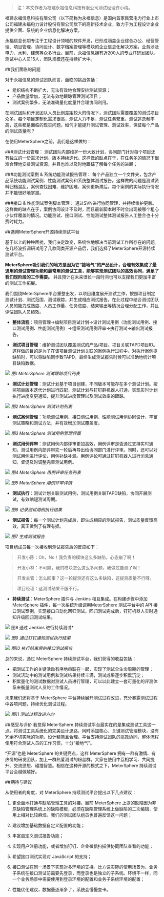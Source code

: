 > 注：本文作者为福建永福信息科技有限公司测试经理许小梅。

福建永福信息科技有限公司（以下简称为永福信息）是国内首家民营电力行业上市公司福建永福电力设计股份有限公司旗下的高新技术企业，致力于为工程设计企业提供全面、系统的企业信息化解决方案。

永福信息长期专注于工程设计领域的软件开发，已形成涵盖企业综合办公、经营管理、项目管理、协同设计、数字档案管理等模块的企业信息化解决方案，业务涉及电力、水利、建筑等众多行业。目前，永福信息拥有近200人的专业IT研发团队，测试中心人员15人，团队规模还在持续扩大中。

##我们面临的问题

对于永福信息的测试团队而言，面临的挑战包括：

- 组织结构不断扩大，无法有效地合理安排测试资源；
- 产品数量增加，无法有效地跟踪管理测试项目；
- 测试案例繁多，无法准确量化度量并合理协同利用。

在测试团队和开发团队人员比例差距较大的情况下，测试团队需要覆盖的测试项目众多。每个项目定制化需求很高，测试人力不足，测试任务繁重，测试逃逸频率高，这些都是面临的现实问题。如何才能提升测试管理、测试效率，保证每个产品的测试质量呢？

在使用MeterSphere之前，我们是这样做的：

###测试计划管理：
测试团队内部维护一份大致计划，协同部门针对每个项目还有独立的一份需求计划，版本持续迭代。这样做的缺点在于，在任务多的情况下很难合理地安排测试资源，并且也难以及时地跟踪了解每个任务的进展；

###功能测试案例 & 系统功能测试报告管理：
每个产品独立一个文件夹，包含产品系统功能测试案例、性能测试案例和系统整体测试报告。这样做的问题是测试资料归档混乱，案例查找困难、维护困难，案例更新滞后。每个案例的实际执行情况并不能很好地掌握。

###接口 & 性能测试案例脚本管理：
通过SVN进行协同管理，并持续维护更新。这样做的缺点在于，案例协同设计不及时，而且最新脚本时不时会出现被哪个粗心小伙伴覆盖的情况。功能测试、接口测试、性能测试整体测试报告人工整合也十分费时耗力。

##选用MeterSphere开源持续测试平台

基于以上的种种困扰，我们决定改变，系统性地解决当前测试工作所存在的问题。在几经波折调研试用了几款同类开源产品后，我们选择了MeterSphere开源持续测试平台。

**MeterSphere吸引我们的地方是因为它“接地气”的产品设计，合理有效集成了最通用的测试管理功能和最常用的测试工具，能够实现测试团队的高效协同，满足了我们现阶段的工作需要。** 并且预计在未来很长一段时间也可以支撑我们更加丰富的测试工作拓展。

我们围绕MeterSphere平台重整出发，以项目维度展开测试工作，按照项目制定测试计划、测试范围、测试跟踪，并生成相应测试报告。在此过程中结合测试团队人员的能力成熟度、人员工作量、任务进度、结果输出等情况合理分配工作，并且评估团队人员绩效。

- **整体流程**：项目管理→编制项目测试计划→设计测试用例（功能测试用例、接口测试用例、性能测试用例）→组织测试用例评审→执行测试→输出测试报告。

- **测试项目管理**：维护测试团队覆盖测试的产品/项目，项目关联TAPD项目ID。这样做的目的是为了在该项目测试计划关联的案例执行过程中，对执行案例提缺陷时，可以将缺陷同步致TAPD，最终生成测试报告时候可以准确地统计项目缺陷数据。

![](../img/case_studies/yongfu/图1.png)
*图1  MeterSphere 测试跟踪项目列表*

- **测试计划管理**：测试计划基于项目创建，不同版本可能存在多个测试计划。按照项目版本迭代计划进行匹配，测试计划与钉钉群机器人打通，实现实时计划执行进度变更通知，提升测试进度管理以及测试效率的跟踪。

![](../img/case_studies/yongfu/图2.png)
*图2 MeterSphere 测试计划列表*

- **测试案例管理**：功能测试用例、接口测试用例、性能测试用例协同设计，丰富测试策略和测试方法，并有效增加测试覆盖度。

![](../img/case_studies/yongfu/图3.png)
*图3  MeterSphere 测试用例管理界面*

- **测试用例评审**：测试用例内部评审更加高效，用例评审是否通过支持实时通知，测试用例内部评审完一轮后再导出给协同部门进行评审。同时，还可以对测试用例进行评论，用例补缺补漏。用例评论可通过钉钉机器人进行消息通知，督促及时调整完善测试用例。

![](../img/case_studies/yongfu/图4.png)
*图4 MeterSphere 用例评审任务列表*

![](../img/case_studies/yongfu/图5.png)
*图5 MeterSphere 用例评审详情*

- **测试执行**：测试计划关联测试用例，测试用例关联TAPD缺陷，协同开展测试，有效缩短测试周期。

![](../img/case_studies/yongfu/图6.png)
*图6 记录测试用例执行结果*

- **测试报告**：每一个测试计划完成后，即生成相应的测试报告，测试质量反馈高效，真正做到了有理有据。

![](../img/case_studies/yongfu/图7.png)
*图7 生成测试报告*

项目组成员每一次接收到测试报告后的反应如下：

 > 开发小陈：Oh，No！我负责的模块这么多缺陷，心态崩了啊！
 
 > 开发小林：不可能，我的模块怎么这么多问题，我做过自测了啊！
 
 > 开发主管：怎么回事？这一轮提测还有这么多缺陷，这提测质量不行呀。
 
 > 项目经理：这测试结果不服不行。

- **持续测试**：MeterSphere 插件与 Jenkins 相互集成。在构建步骤中添加 MeterSphere 插件，每一次系统升级调用MeterSphere 测试平台中的 API 接口测试案例，实现接口自动化回归测试。回归测试完成后，钉钉机器人实时通知升级回归测试结果。

![](../img/case_studies/yongfu/图8.png)
图8 通过 Jenkins 进行持续测试*

![](../img/case_studies/yongfu/图9.png)
*图9 通过钉钉通知测试执行结果*

![](../img/case_studies/yongfu/图10.png)
*图10 执行结束后的接口测试报告*

总的来说，通过 MeterSphere 持续测试平台，我们获得的收益包括：

- 把测试工作的关键活动有序地串联在一起，实现了测试全生命周期的管理；
- 测试活动中的测试用例和测试结果持续丰满，测试成果逐步积累沉淀；
- 积累量化的测试数据对测试人员进行管理，可以以此建立一套可量化的评测体系来衡量测试人员的工作情况。

未来我们还将基于 MeterSphere 平台持续展开测试过程改进，充分暴露测试过程中各项问题，持续优化测试过程。

![](../img/case_studies/yongfu/图11.jpeg)
*图11 测试过程改进方向*

##感受与评价
我觉得 MeterSphere 持续测试平台最实在的是集成测试工具这一点。将测试工具系统化的完美设计思路，同时添加核心、关键测试管理模块，没有冗余不切实际的功能，设计精简且合理。平台支持测试团队的高效协同，整体流程使用符合测试人员的工作习惯，十分“接地气”。

“开源”也是 MeterSphere 的关键亮点，这样 MeterSphere 拥有一群有激情、有热情的研发团队，加上一群热爱测试的粉丝群。大家在使用中互相学习、共同提升、交流思想、碰撞智慧。相信在这种开源的模式之下，MeterSphere 持续测试平台会越做越好。

##期待与建议

从使用者的角度，对 MeterSphere 持续测试平台提出以下几点建议：

1. 更全面地打通与缺陷管理工具的对接。目前 MeterSphere 上提的缺陷因为非原缺陷管理系统上的缺陷模板，必须在缺陷管理系统上做缺陷的二次编辑，使用上相对比较麻烦。我们的测试团队组员也普遍反馈这一问题；

2. 建议增加基础数据自定义配置的功能；

3. 丰富自定义测试报告功能；

4. 实现用户注册功能，或者增加钉钉、企业微信扫描供协同团队查看的功能；

5. 希望接口测试实现对 JavaScript 的支持；

6. 接口测试在同一场景下实现对多环境的支持。比方说实际的使用场景为，业务子系统在接口测试前需要先登录，而登录也是独立的子系统。环境不一样，同一个业务场景中需要使用到登录环境的配置和业务子系统环境的配置；

7. 性能优化建议，数据量逐渐多了，系统会慢慢变卡。